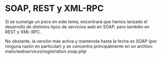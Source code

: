 # SOAP, REST y XML-RPC

Si se sumerge un poco en este tema, encontrará que hemos lanzado el desarrollo de distintos tipos de servicios web en SOAP, pero también en REST y XML-RPC.

No obstante, la versión más activa y mantenida hasta la fecha es SOAP \(por ninguna razón en particular\) y se concentra principalmente en un archivo: _main/webservices/registration.soap.php_

